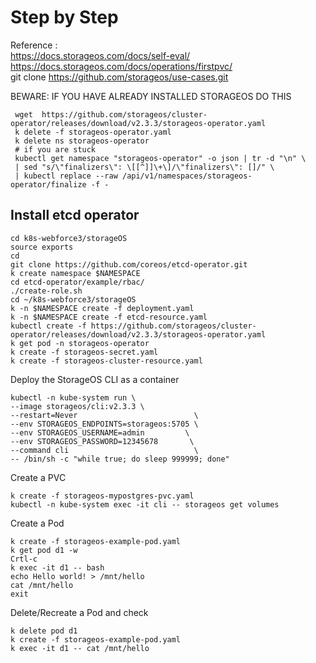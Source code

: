 # Step by Step
Reference :   
https://docs.storageos.com/docs/self-eval/  
https://docs.storageos.com/docs/operations/firstpvc/  
git clone https://github.com/storageos/use-cases.git

BEWARE: IF YOU HAVE ALREADY INSTALLED STORAGEOS DO THIS
```shell
 wget  https://github.com/storageos/cluster-operator/releases/download/v2.3.3/storageos-operator.yaml
 k delete -f storageos-operator.yaml
 k delete ns storageos-operator
 # if you are stuck 
 kubectl get namespace "storageos-operator" -o json | tr -d "\n" \
 | sed "s/\"finalizers\": \[[^]]\+\]/\"finalizers\": []/" \
 | kubectl replace --raw /api/v1/namespaces/storageos-operator/finalize -f -
```

## Install etcd operator
```shell
cd k8s-webforce3/storageOS
source exports
cd 
git clone https://github.com/coreos/etcd-operator.git
k create namespace $NAMESPACE
cd etcd-operator/example/rbac/
./create-role.sh
cd ~/k8s-webforce3/storageOS
k -n $NAMESPACE create -f deployment.yaml
k -n $NAMESPACE create -f etcd-resource.yaml
kubectl create -f https://github.com/storageos/cluster-operator/releases/download/v2.3.3/storageos-operator.yaml
k get pod -n storageos-operator
k create -f storageos-secret.yaml
k create -f storageos-cluster-resource.yaml
```
Deploy the StorageOS CLI as a container
```shell
kubectl -n kube-system run \
--image storageos/cli:v2.3.3 \
--restart=Never                          \
--env STORAGEOS_ENDPOINTS=storageos:5705 \
--env STORAGEOS_USERNAME=admin         \
--env STORAGEOS_PASSWORD=12345678       \
--command cli                            \
-- /bin/sh -c "while true; do sleep 999999; done"
```


Create a PVC
```shell
k create -f storageos-mypostgres-pvc.yaml
kubectl -n kube-system exec -it cli -- storageos get volumes
```

Create a Pod
```shell
k create -f storageos-example-pod.yaml
k get pod d1 -w
Crtl-c
k exec -it d1 -- bash
echo Hello world! > /mnt/hello
cat /mnt/hello
exit
```
Delete/Recreate a Pod and check 
```shell
k delete pod d1
k create -f storageos-example-pod.yaml
k exec -it d1 -- cat /mnt/hello
```

